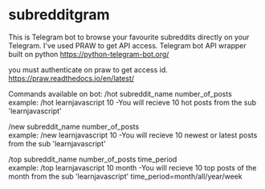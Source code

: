 # subredditgram
This is Telegram bot to browse your favourite subreddits directly on your Telegram.
I've used PRAW to get API access. 
Telegram bot API wrapper built on python https://python-telegram-bot.org/ 

you must authenticate on praw to get access id. https://praw.readthedocs.io/en/latest/

Commands available on bot:
/hot subreddit_name number_of_posts                 
example: /hot learnjavascript 10 -You will recieve 10 hot posts from the sub 'learnjavascript'

/new subreddit_name number_of_posts                 
example: /new learnjavascript 10 -You will recieve 10 newest or latest posts from the sub 'learnjavascript'

/top subreddit_name number_of_posts time_period     
example: /top learnjavascript 10 month -You will recieve 10 top posts of the month from the sub 'learnjavascript'
time_period=month/all/year/week
